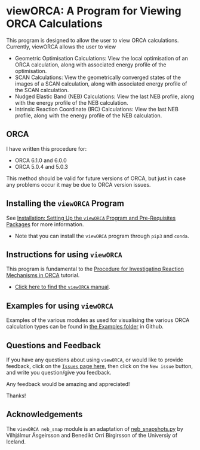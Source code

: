# viewORCA: A Program for Viewing ORCA Calculations

This program is designed to allow the user to view ORCA calculations. Currently, viewORCA allows the user to view

* Geometric Optimisation Calculations: View the local optimisation of an ORCA calculation, along with associated energy profile of the optimisation. 
* SCAN Calculations: View the geometrically converged states of the images of a SCAN calculation, along with associated energy profile of the SCAN calculation. 
* Nudged Elastic Band (NEB) Calculations: View the last NEB profile, along with the energy profile of the NEB calculation.
* Intrinsic Reaction Coordinate (IRC) Calculations: View the last NEB profile, along with the energy profile of the NEB calculation.


## ORCA

I have written this procedure for: 

* ORCA 6.1.0 and 6.0.0
* ORCA 5.0.4 and 5.0.3

This method should be valid for future versions of ORCA, but just in case any problems occur it may be due to ORCA version issues. 


## Installing the ``viewORCA`` Program

See [Installation: Setting Up the ``viewORCA`` Program and Pre-Requisites Packages](https://geoffreyweal.github.io/viewORCA/Installation.html) for more information. 

* Note that you can install the ``viewORCA`` program through ``pip3`` and ``conda``. 


## Instructions for using ``viewORCA``

This program is fundamental to the [Procedure for Investigating Reaction Mechanisms in ORCA](https://geoffreyweal.github.io/ORCA_Mechanism_Procedure) tutorial. 

* [Click here to find the ``viewORCA`` manual](https://geoffreyweal.github.io/viewORCA/viewORCA_Manual).


## Examples for using ``viewORCA``

Examples of the various modules as used for visualising the various ORCA calculation types can be found in [the Examples folder](https://github.com/geoffreyweal/viewORCA/tree/main/Examples) in Github. 


## Questions and Feedback

If you have any questions about using ``viewORCA``, or would like to provide feedback, click on the [``Issues`` page here](https://github.com/geoffreyweal/viewORCA/issues), then click on the ``New issue`` button, and write you question/give you feedback. 

Any feedback would be amazing and appreciated! 

Thanks!


## Acknowledgements

The ``viewORCA neb_snap`` module is an adaptation of [neb_snapshots.py](https://github.com/via9a/neb_visualize.py) by Vilhjálmur Ásgeirsson and Benedikt Orri Birgirsson of the Universiy of Iceland. 

